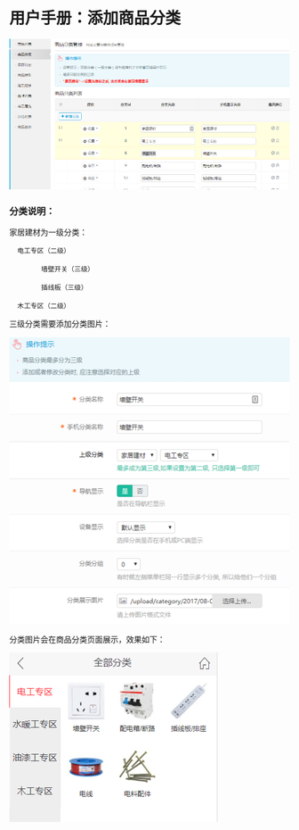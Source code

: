 # 用户手册：添加商品分类

![](/assets/spfl.png)

### 分类说明：

家居建材为一级分类：

      电工专区（二级）

            墙壁开关（三级）

            插线板（三级）

      木工专区（二级）

三级分类需要添加分类图片：

![](/assets/spfl1.png)

分类图片会在商品分类页面展示，效果如下：

![](/assets/spfl2.png)

